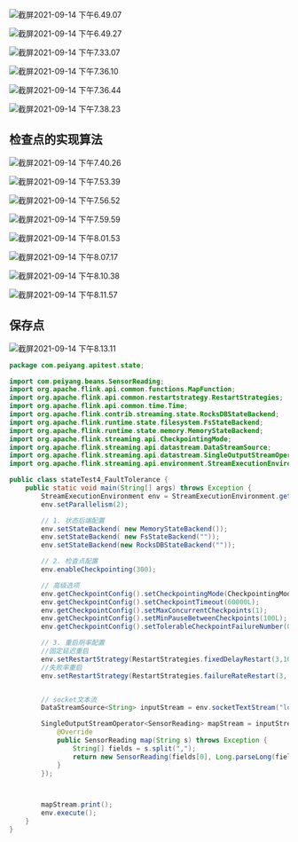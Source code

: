 ![截屏2021-09-14 下午6.49.07](https://raw.githubusercontent.com/DataDevLPY/TyporaPicStore/main/Picture202111220131649.png?token=AWS37JKMNO7M4SPVXOFAKPLBTKBJG)

![截屏2021-09-14 下午6.49.27](https://raw.githubusercontent.com/DataDevLPY/TyporaPicStore/main/Picture202111220131980.png?token=AWS37JOSX3HRQWG6D2HLLD3BTKBJU)

![截屏2021-09-14 下午7.33.07](https://raw.githubusercontent.com/DataDevLPY/TyporaPicStore/main/Picture202111220131648.png?token=AWS37JPIQ3Y76I4JY2QJA2LBTKBJY)

![截屏2021-09-14 下午7.36.10](https://raw.githubusercontent.com/DataDevLPY/TyporaPicStore/main/Picture202111220131976.png?token=AWS37JIHBCBDB7KLVZKXF4LBTKBJ4)

![截屏2021-09-14 下午7.36.44](https://raw.githubusercontent.com/DataDevLPY/TyporaPicStore/main/Picture202111220131309.png?token=AWS37JKYAHH7AVC2TAQSVITBTKBKC)

![截屏2021-09-14 下午7.38.23](https://raw.githubusercontent.com/DataDevLPY/TyporaPicStore/main/Picture202111220131775.png?token=AWS37JJCHM2YYKAUUHDOPX3BTKBKG)



## 检查点的实现算法

![截屏2021-09-14 下午7.40.26](https://raw.githubusercontent.com/DataDevLPY/TyporaPicStore/main/Picture202111220131940.png?token=AWS37JMXM3CK2GVKMAN7HQDBTKBKM)

![截屏2021-09-14 下午7.53.39](https://raw.githubusercontent.com/DataDevLPY/TyporaPicStore/main/Picture202111220131612.png?token=AWS37JPQFIWSCAGNRGQMJVDBTKBKU)

![截屏2021-09-14 下午7.56.52](https://raw.githubusercontent.com/DataDevLPY/TyporaPicStore/main/Picture202111220131089.png?token=AWS37JJIQAPCVGJOCXMNBVDBTKBKY)

![截屏2021-09-14 下午7.59.59](https://raw.githubusercontent.com/DataDevLPY/TyporaPicStore/main/Picture202111220131732.png?token=AWS37JNFVS7AJK4U4OVK5N3BTKBK4)

![截屏2021-09-14 下午8.01.53](https://raw.githubusercontent.com/DataDevLPY/TyporaPicStore/main/Picture202111220131233.png?token=AWS37JNRRWQYEG2RI7DLLQ3BTKBLE)

![截屏2021-09-14 下午8.07.17](https://raw.githubusercontent.com/DataDevLPY/TyporaPicStore/main/Picture202111220131566.png?token=AWS37JKOJN42SOGX5V5CM43BTKBLK)

![截屏2021-09-14 下午8.10.38](https://raw.githubusercontent.com/DataDevLPY/TyporaPicStore/main/Picture202111220131699.png?token=AWS37JNQCPWBZEES3YDSFTTBTKBLO)

![截屏2021-09-14 下午8.11.57](https://raw.githubusercontent.com/DataDevLPY/TyporaPicStore/main/Picture202111220131266.png?token=AWS37JNFMVPDMUCQKKSDEV3BTKBL6)



## 保存点

![截屏2021-09-14 下午8.13.11](https://raw.githubusercontent.com/DataDevLPY/TyporaPicStore/main/Picture202111220131511.png?token=AWS37JKYOOSB7VVQEFLC6PDBTKBMK)



```java
package com.peiyang.apitest.state;

import com.peiyang.beans.SensorReading;
import org.apache.flink.api.common.functions.MapFunction;
import org.apache.flink.api.common.restartstrategy.RestartStrategies;
import org.apache.flink.api.common.time.Time;
import org.apache.flink.contrib.streaming.state.RocksDBStateBackend;
import org.apache.flink.runtime.state.filesystem.FsStateBackend;
import org.apache.flink.runtime.state.memory.MemoryStateBackend;
import org.apache.flink.streaming.api.CheckpointingMode;
import org.apache.flink.streaming.api.datastream.DataStreamSource;
import org.apache.flink.streaming.api.datastream.SingleOutputStreamOperator;
import org.apache.flink.streaming.api.environment.StreamExecutionEnvironment;

public class stateTest4_FaultTolerance {
    public static void main(String[] args) throws Exception {
        StreamExecutionEnvironment env = StreamExecutionEnvironment.getExecutionEnvironment();
        env.setParallelism(2);

        // 1. 状态后端配置
        env.setStateBackend( new MemoryStateBackend());
        env.setStateBackend( new FsStateBackend(""));
        env.setStateBackend(new RocksDBStateBackend(""));

        // 2. 检查点配置
        env.enableCheckpointing(300);

        // 高级选项
        env.getCheckpointConfig().setCheckpointingMode(CheckpointingMode.EXACTLY_ONCE);
        env.getCheckpointConfig().setCheckpointTimeout(60000L);
        env.getCheckpointConfig().setMaxConcurrentCheckpoints(1);
        env.getCheckpointConfig().setMinPauseBetweenCheckpoints(100L);
        env.getCheckpointConfig().setTolerableCheckpointFailureNumber(0);

        // 3. 重启厕率配置
        //固定延迟重启
        env.setRestartStrategy(RestartStrategies.fixedDelayRestart(3,100000L));
        //失败率重启
        env.setRestartStrategy(RestartStrategies.failureRateRestart(3, Time.minutes(10), Time.minutes(1)));


        // socket文本流
        DataStreamSource<String> inputStream = env.socketTextStream("localhost", 7777);

        SingleOutputStreamOperator<SensorReading> mapStream = inputStream.map(new MapFunction<String, SensorReading>() {
            @Override
            public SensorReading map(String s) throws Exception {
                String[] fields = s.split(",");
                return new SensorReading(fields[0], Long.parseLong(fields[1]), Double.parseDouble(fields[2]));
            }
        });



        mapStream.print();
        env.execute();
    }
}

```















